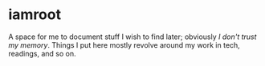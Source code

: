 # iamroot

A space for me to document stuff I wish to find later; obviously *I don't trust my memory*. Things I put here mostly revolve around my work in tech, readings, and so on.